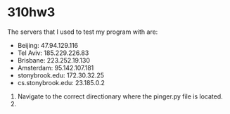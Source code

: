 # 310hw3

The servers that I used to test my program with are:
* Beijing: 47.94.129.116
* Tel Aviv: 185.229.226.83
* Brisbane: 223.252.19.130
* Amsterdam: 95.142.107.181
* stonybrook.edu: 172.30.32.25
* cs.stonybrook.edu: 23.185.0.2

1. Navigate to the correct directionary where the pinger.py file is located.
2. 

